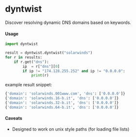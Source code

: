 # dyntwist

Discover resolving dynamic DNS domains based on keywords.

#### Usage
```python
import dyntwist

result = dyntwist.dyntwist("solarwinds")
for r in results:
    if r.get("dns"):
        ip  = r["dns"][0]
        if ip != "174.128.255.252" and ip != "0.0.0.0":
            print(r)
```

example result snippet:
```python
{'domain': 'solarwinds.001www.com', 'dns': ['0.0.0.0']}
{'domain': 'solarwinds.16-b.it', 'dns': ['0.0.0.0']}
{'domain': 'solarwinds.32-b.it', 'dns': ['0.0.0.0']}
{'domain': 'solarwinds.64-b.it', 'dns': ['0.0.0.0']}
```

#### Caveats
 - Designed to work on unix style paths (for loading file lists)
